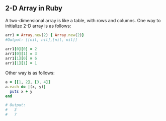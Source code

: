 ## 2-D Array in Ruby

A two-dimensional array is like a table, with rows and columns.
One way to initialize 2-D array is as follows: 

```ruby
arr1 = Array.new(2) { Array.new(2)}
#Output: [[nil, nil],[nil, nil]]
 
arr1[0][0] = 2
arr1[0][1] = 3
arr1[1][0] = 6
arr1[1][1] = 1
```

Other way is as follows: 
```ruby
a = [[1, 2], [3, 4]]
a.each do |(x, y)|
  puts x + y
end

# Output:
#   3
#   7
```
